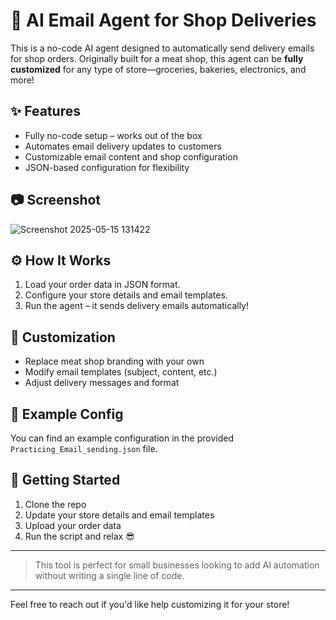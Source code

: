 # 🛒 AI Email Agent for Shop Deliveries

This is a no-code AI agent designed to automatically send delivery emails for shop orders. Originally built for a meat shop, this agent can be **fully customized** for any type of store—groceries, bakeries, electronics, and more!

## ✨ Features

* Fully no-code setup – works out of the box
* Automates email delivery updates to customers
* Customizable email content and shop configuration
* JSON-based configuration for flexibility

## 📷 Screenshot


![Screenshot 2025-05-15 131422](https://github.com/user-attachments/assets/a76096f2-777d-4923-9aa2-c8ddbb76fffb)


## ⚙️ How It Works

1. Load your order data in JSON format.
2. Configure your store details and email templates.
3. Run the agent – it sends delivery emails automatically!

## 🧩 Customization

* Replace meat shop branding with your own
* Modify email templates (subject, content, etc.)
* Adjust delivery messages and format

## 📁 Example Config

You can find an example configuration in the provided `Practicing_Email_sending.json` file.

## 🚀 Getting Started

1. Clone the repo
2. Update your store details and email templates
3. Upload your order data
4. Run the script and relax 😎

---

> This tool is perfect for small businesses looking to add AI automation without writing a single line of code.

---

Feel free to reach out if you'd like help customizing it for your store!
